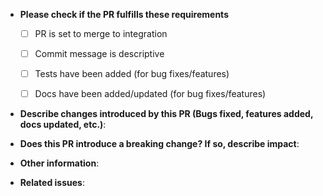 * **Please check if the PR fulfills these requirements**

  - [ ] PR is set to merge to integration
  - [ ] Commit message is descriptive
  - [ ] Tests have been added (for bug fixes/features)
  - [ ] Docs have been added/updated (for bug fixes/features)


* **Describe changes introduced by this PR (Bugs fixed, features added, docs updated, etc.)**:



* **Does this PR introduce a breaking change? If so, describe impact**:



* **Other information**:



* **Related issues**:


